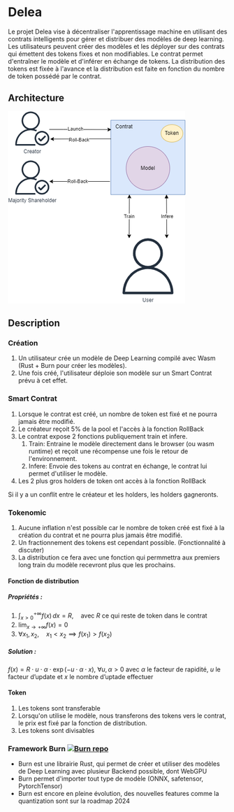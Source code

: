 # Delea

Le projet Delea vise à décentraliser l'apprentissage machine en utilisant des contrats intelligents pour gérer et distribuer des modèles de deep learning. Les utilisateurs peuvent créer des modèles et les déployer sur des contrats qui émettent des tokens fixes et non modifiables. Le contrat permet d'entraîner le modèle et d'inférer en échange de tokens. La distribution des tokens est fixée à l'avance et la distribution est faite en fonction du nombre de token possédé par le contrat.

## Architecture

![Architecture de Delea](Delea-graph.png)

## Description

### Création

1. Un utilisateur crée un modèle de Deep Learning compilé avec Wasm (Rust + Burn pour créer les modèles).
2. Une fois créé, l'utilisateur déploie son modèle sur un Smart Contrat prévu à cet effet.

### Smart Contrat

1. Lorsque le contrat est créé, un nombre de token est fixé et ne pourra jamais être modifié.
2. Le créateur reçoit 5% de la pool et l'accès à la fonction RollBack
3. Le contrat expose 2 fonctions publiquement train et infere.
    1. Train: Entraine le modèle directement dans le browser (ou wasm runtime) et reçoit une récompense une fois le retour de l'environnement.
    2. Infere: Envoie des tokens au contrat en échange, le contrat lui permet d'utiliser le modèle.
4. Les 2 plus gros holders de token ont accès à la fonction RollBack

Si il y a un conflit entre le créateur et les holders, les holders gagneronts.

### Tokenomic

1. Aucune inflation n'est possible car le nombre de token créé est fixé à la création du contrat et ne pourra plus jamais être modifié.
2. Un fractionnement des tokens est cependant possible. (Fonctionnalité à discuter)
3. La distribution ce fera avec une fonction qui permmettra aux premiers long train du modèle recevront plus que les prochains.

#### Fonction de distribution

##### Propriétés :

1. $\int_{x>0}^{+\infty} f(x) \, dx = R,\quad\text{avec } R \text{ ce qui reste de token dans le contrat }$
2. $\lim_{x \to +\infty} f(x) = 0$
3. $\forall x_1, x_2,\quad x_1 < x_2 \implies f(x_1) > f(x_2)$

##### Solution :

$f(x) = R\cdot u\cdot\alpha\cdot\exp(-u \cdot \alpha \cdot x),\ \forall u, \alpha > 0\text{ avec }\alpha\text{ le facteur de rapidité, }u \text{ le facteur d'update et }x\text{ le nombre d'uptade effectuer}$

#### Token

1. Les tokens sont transferable
2. Lorsqu'on utilise le modèle, nous transferons des tokens vers le contrat, le prix est fixé par la fonction de distribution. 
3. Les tokens sont divisables

### Framework Burn [![Burn repo](https://img.shields.io/badge/Burn-%20repo-green)](https://github.com/tracel-ai/burn)

- Burn est une librairie Rust, qui permet de créer et utiliser des modèles de Deep Learning avec plusieur Backend possible, dont WebGPU
- Burn permet d'importer tout type de modèle (ONNX, safetensor, PytorchTensor)
- Burn est encore en pleine évolution, des nouvelles features comme la quantization sont sur la roadmap 2024
